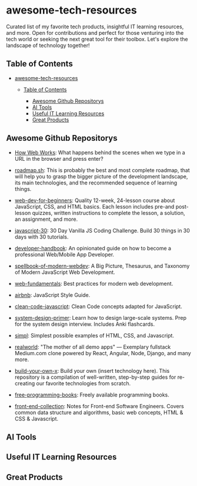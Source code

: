 # awesome-tech-resources

Curated list of my favorite tech products, insightful IT learning resources, and more. Open for contributions and perfect for those venturing into the tech world or seeking the next great tool for their toolbox. Let's explore the landscape of technology together!

## Table of Contents

- [awesome-tech-resources](#awesome-tech-resources)

  - [Table of Contents](#table-of-contents)

    - [Awesome Github Repositorys](#awesome-github-repositorys)
    - [AI Tools](#ai-tools)
    - [Useful IT Learning Resources](#useful-it-learning-resources)
    - [Great Products](#great-products)

## Awesome Github Repositorys

- [How Web Works](https://github.com/vasanthk/how-web-works): What happens behind the scenes when we type in a URL in the browser and press enter?

- [roadmap.sh](https://github.com/kamranahmedse/developer-roadmap): This is probably the best and most complete roadmap, that will help you to grasp the bigger picture of the development landscape, its main technologies, and the recommended sequence of learning things.

- [web-dev-for-beginners](https://github.com/microsoft/Web-Dev-For-Beginners): Quality 12-week, 24-lesson course about JavaScript, CSS, and HTML basics. Each lesson includes pre-and post-lesson quizzes, written instructions to complete the lesson, a solution, an assignment, and more.

- [javascript-30](https://github.com/wesbos/JavaScript30): 30 Day Vanilla JS Coding Challenge. Build 30 things in 30 days with 30 tutorials.

- [developer-handbook](https://github.com/apptension/developer-handbook): An opinionated guide on how to become a professional Web/Mobile App Developer.

- [spellbook-of-modern-webdev](https://github.com/dexteryy/spellbook-of-modern-webdev): A Big Picture, Thesaurus, and Taxonomy of Modern JavaScript Web Development.

- [web-fundamentals](https://github.com/google/WebFundamentals): Best practices for modern web development.

- [airbnb](https://github.com/airbnb/javascript): JavaScript Style Guide.

- [clean-code-javascript](https://github.com/ryanmcdermott/clean-code-javascript): Clean Code concepts adapted for JavaScript.

- [system-design-primer](https://github.com/donnemartin/system-design-primer): Learn how to design large-scale systems. Prep for the system design interview. Includes Anki flashcards.

- [simpl](https://github.com/samdutton/simpl): Simplest possible examples of HTML, CSS, and Javascript.

- [realworld](https://github.com/gothinkster/realworld): "The mother of all demo apps" — Exemplary fullstack Medium.com clone powered by React, Angular, Node, Django, and many more.

- [build-your-own-x](https://github.com/danistefanovic/build-your-own-x): Build your own (insert technology here). This repository is a compilation of well-written, step-by-step guides for re-creating our favorite technologies from scratch.

- [free-programming-books](https://github.com/EbookFoundation/free-programming-books): Freely available programming books.

- [front-end-collection](https://github.com/cheatsheet1999/FrontEndCollection): Notes for Front-end Software Engineers. Covers common data structure and algorithms, basic web concepts, HTML & CSS & Javascript.

## AI Tools

## Useful IT Learning Resources

## Great Products
